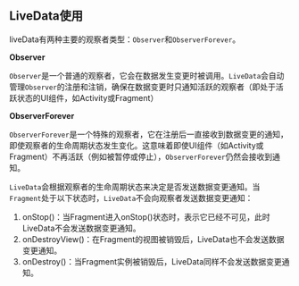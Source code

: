 ## LiveData使用

liveData有两种主要的观察者类型：``Observer``和``ObserverForever``。

**Observer**

``Observer``是一个普通的观察者，它会在数据发生变更时被调用。``LiveData``会自动管理``Observer``的注册和注销，确保在数据变更时只通知活跃的观察者（即处于活跃状态的UI组件，如Activity或Fragment）

**ObserverForever**

``ObserverForever``是一个特殊的观察者，它在注册后一直接收到数据变更的通知，即使观察者的生命周期状态发生变化。这意味着即使UI组件（如Activity或Fragment）不再活跃（例如被暂停或停止），``ObserverForever``仍然会接收到通知。


``LiveData``会根据观察者的生命周期状态来决定是否发送数据变更通知。当``Fragment``处于以下状态时，``LiveData``不会向观察者发送数据变更通知：

1. onStop()：当Fragment进入onStop()状态时，表示它已经不可见，此时LiveData不会发送数据变更通知。
2. onDestroyView()：在Fragment的视图被销毁后，LiveData也不会发送数据变更通知。
3. onDestroy()：当Fragment实例被销毁后，LiveData同样不会发送数据变更通知。
